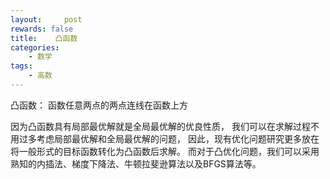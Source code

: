 ```yaml
---
layout:     post
rewards: false
title:    凸函数
categories:
    - 数学
tags:
    - 高数
---
```


凸函数：
函数任意两点的两点连线在函数上方

因为凸函数具有局部最优解就是全局最优解的优良性质，
我们可以在求解过程不用过多考虑局部最优解和全局最优解的问题，
因此，现有优化问题研究更多放在将一般形式的目标函数转化为凸函数后求解。
而对于凸优化问题，我们可以采用熟知的内插法、梯度下降法、牛顿拉斐逊算法以及BFGS算法等。
